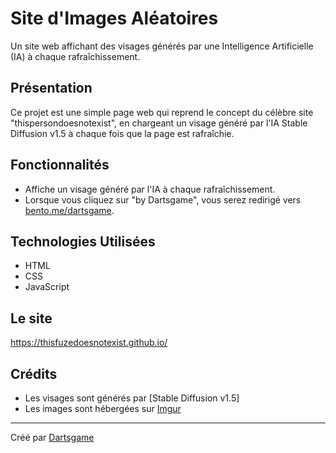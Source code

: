 # Site d'Images Aléatoires

Un site web affichant des visages générés par une Intelligence Artificielle (IA) à chaque rafraîchissement.

## Présentation
Ce projet est une simple page web qui reprend le concept du célèbre site "thispersondoesnotexist", en chargeant un visage généré par l'IA Stable Diffusion v1.5 à chaque fois que la page est rafraîchie.

## Fonctionnalités
- Affiche un visage généré par l'IA à chaque rafraîchissement.
- Lorsque vous cliquez sur "by Dartsgame", vous serez redirigé vers [bento.me/dartsgame](https://bento.me/dartsgame).

## Technologies Utilisées
- HTML
- CSS
- JavaScript

## Le site 
https://thisfuzedoesnotexist.github.io/


## Crédits
- Les visages sont générés par [Stable Diffusion v1.5]
- Les images sont hébergées sur [Imgur](https://imgur.com/)

---

Créé par [Dartsgame](https://bento.me/dartsgame)
